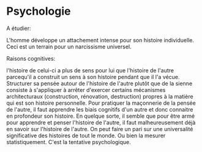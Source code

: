 # Psychologie

A étudier:

L'homme développe un attachement intense pour son histoire individuelle. Ceci est un terrain pour un narcissisme universel. 

Raisons cognitives:

l'histoire de celui-ci a plus de sens pour lui que l'histoire de l'autre parcequ'il a construit un sens à son histoire pendant que il l'a vécue. Structurer sa pensée autour de l'histoire de l'autre plutôt que de la sienne consiste à s'appliquer à arrêter d'exercer certains mécanismes architecturaux (construction, rénovation, destruction) propres à la matière qui est son histoire personnelle. Pour pratiquer la maçonnerie de la pensée de l'autre, il faut apprendre les biais cognitifs d'un autre et donc connaitre en profondeur son histoire. En quelque sorte, il semble que pour être armé pour apprendre et penser l'histoire de l'autre, il faut malheureusement déjà en savoir sur l'histoire de l'autre. On peut faire un pari sur une universalité significative des histoires de tout le monde. Ou bien la mesurer statistiquement.
C'est la tentative psychologique.
